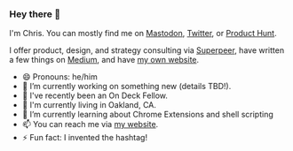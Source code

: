 ### Hey there 👋

I'm Chris. You can mostly find me on [Mastodon](https://mastodon.xyz/@chrismessina), [Twitter](https://twitter.com/chrismessina), or [Product Hunt](https://www.producthunt.com/@chrismessina).

I offer product, design, and strategy consulting via [Superpeer](https://superpeer.com/chrismessina), have written a few things on [Medium](https://medium.com/@chrismessina), and have [my own website](https://chrismessina.me).

- 😄 Pronouns: he/him
- 👔 I’m currently working on something new (details TBD!).
- 💬 I've recently been an On Deck Fellow.
- 📍 I'm currently living in Oakland, CA.
- 🌱 I’m currently learning about Chrome Extensions and shell scripting
- 📫 You can reach me via [my website](https://chrismessina.me/contact).
- ⚡ Fun fact: I invented the hashtag!

<!--
**chrismessina/chrismessina** is a ✨ _special_ ✨ repository because its `README.md` (this file) appears on your GitHub profile.

Here are some ideas to get you started:

- 🔭 I’m currently working on ...
- 🌱 I’m currently learning ...
- 👯 I’m looking to collaborate on ...
- 🤔 I’m looking for help with ...
- 💬 Ask me about ...
- 📫 How to reach me: ...
- 😄 Pronouns: ...
- ⚡ Fun fact: ...
-->

